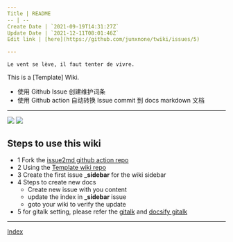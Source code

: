 ```yaml
---
Title | README
-- | --
Create Date | `2021-09-19T14:31:27Z`
Update Date | `2021-12-11T08:01:46Z`
Edit link | [here](https://github.com/junxnone/twiki/issues/5)

---
```

`Le vent se lève, ‌‍‍‌‍​‌‌‍​‍‌‌‌‌​‌‌‍‍‍​‌‍‍‍‍​‌‍‍‍‍​‌‍‍‌‍​‌‌‍​‍‍‌‌‌​‌‌‍‍‍​‌‌‌‍‍​‌‍‍‍‍​‌‍‍‌‍​‌‌‍​‌‌‌‌‍​‌‌‍‌​‍‌‌‌‌​‍‍‍‍‍​‍‍‍​‍‌​‌​‌‌‌​‌‌‌‌​‌‌‍il faut tenter de vivre.`

This is a [Template] Wiki.

- 使用 Github Issue 创建维护词条 
- 使用 Github action 自动转换 Issue commit 到 docs markdown 文档

----

[![](https://img.shields.io/badge/%2B-Create%20New%20Item-brightgreen)](https://github.com/junxnone/twiki/issues/new)
[![](https://img.shields.io/badge/%2B-Edit%20Sidebar-brightgreen)](https://github.com/junxnone/twiki/issues/2)



## Steps to use this wiki

- 1 Fork the [issue2md github action repo](https://github.com/junxnone/wiki_issue2md)
- 2 Using the [Template wiki repo](https://github.com/junxnone/twiki)
- 3 Create the first issue **_sidebar** for the wiki sidebar
- 4 Steps to create new docs
  - Create new issue with you content
  - update the index in **_sidebar** issue
  - goto your wiki to verify the update
- 5 for gitalk setting, please refer the [gitalk](https://github.com/gitalk/gitalk) and [docsify gitalk](https://docsify.js.org/#/plugins?id=gitalk)

---

[Index](_siderbar.md ':include')

